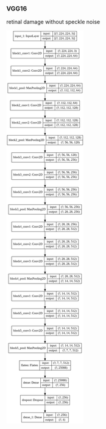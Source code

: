 ### VGG16
retinal damage without speckle noise  

!["model_plot_retinal_MobileNet.png"](model_plot_retinal_MobileNet.png)
